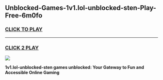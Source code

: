
## Unblocked-Games-1v1.lol-unblocked-sten-Play-Free-6m0fo
<h3>
<a href="https://premium76.site?title=1v1.lol-unblocked-sten&ref=12A">CLICK TO PLAY</a></h3>
<hr>

<h3>
<a href="https://premium76.site?title=1v1.lol-unblocked-sten&ref=12A">CLICK 2 PLAY</a>
  
</h3>

<a href="https://premium76.site?title=1v1.lol-unblocked-sten&ref=12A"><img src="https://clearcache.store/games.png"></a>


**1v1.lol-unblocked-sten games unblocked: Your Gateway to Fun and Accessible Online Gaming**
